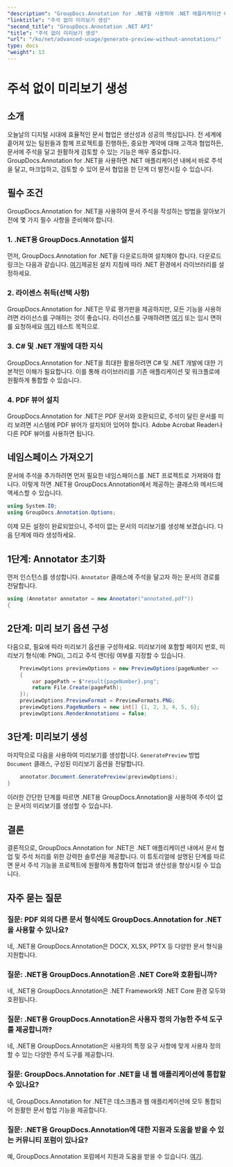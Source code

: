 ```yaml
---
"description": "GroupDocs.Annotation for .NET을 사용하여 .NET 애플리케이션 내에서 문서 협업 및 주석 기능을 강화하세요. 이 강력한 라이브러리를 사용하여 문서에 주석을 달고, 마크업하고, 검토하세요."
"linktitle": "주석 없이 미리보기 생성"
"second_title": "GroupDocs.Annotation .NET API"
"title": "주석 없이 미리보기 생성"
"url": "/ko/net/advanced-usage/generate-preview-without-annotations/"
type: docs
"weight": 13
---
```


# 주석 없이 미리보기 생성

## 소개
오늘날의 디지털 시대에 효율적인 문서 협업은 생산성과 성공의 핵심입니다. 전 세계에 흩어져 있는 팀원들과 함께 프로젝트를 진행하든, 중요한 계약에 대해 고객과 협업하든, 문서에 주석을 달고 원활하게 검토할 수 있는 기능은 매우 중요합니다. GroupDocs.Annotation for .NET을 사용하면 .NET 애플리케이션 내에서 바로 주석을 달고, 마크업하고, 검토할 수 있어 문서 협업을 한 단계 더 발전시킬 수 있습니다.
## 필수 조건
GroupDocs.Annotation for .NET을 사용하여 문서 주석을 작성하는 방법을 알아보기 전에 몇 가지 필수 사항을 준비해야 합니다.
### 1. .NET용 GroupDocs.Annotation 설치
먼저, GroupDocs.Annotation for .NET을 다운로드하여 설치해야 합니다. 다운로드 링크는 다음과 같습니다. [여기](https://releases.groupdocs.com/annotation/net/)제공된 설치 지침에 따라 .NET 환경에서 라이브러리를 설정하세요.
### 2. 라이센스 취득(선택 사항)
GroupDocs.Annotation for .NET은 무료 평가판을 제공하지만, 모든 기능을 사용하려면 라이선스를 구매하는 것이 좋습니다. 라이선스를 구매하려면 [여기](https://purchase.groupdocs.com/buy) 또는 임시 면허를 요청하세요 [여기](https://purchase.groupdocs.com/temporary-license/) 테스트 목적으로.
### 3. C# 및 .NET 개발에 대한 지식
GroupDocs.Annotation for .NET을 최대한 활용하려면 C# 및 .NET 개발에 대한 기본적인 이해가 필요합니다. 이를 통해 라이브러리를 기존 애플리케이션 및 워크플로에 원활하게 통합할 수 있습니다.
### 4. PDF 뷰어 설치
GroupDocs.Annotation for .NET은 PDF 문서와 호환되므로, 주석이 달린 문서를 미리 보려면 시스템에 PDF 뷰어가 설치되어 있어야 합니다. Adobe Acrobat Reader나 다른 PDF 뷰어를 사용하면 됩니다.

## 네임스페이스 가져오기
문서에 주석을 추가하려면 먼저 필요한 네임스페이스를 .NET 프로젝트로 가져와야 합니다. 이렇게 하면 .NET용 GroupDocs.Annotation에서 제공하는 클래스와 메서드에 액세스할 수 있습니다.

```csharp
using System.IO;
using GroupDocs.Annotation.Options;
```

이제 모든 설정이 완료되었으니, 주석이 없는 문서의 미리보기를 생성해 보겠습니다. 다음 단계에 따라 생성하세요.
## 1단계: Annotator 초기화
먼저 인스턴스를 생성합니다. `Annotator` 클래스에 주석을 달고자 하는 문서의 경로를 전달합니다.
```csharp
using (Annotator annotator = new Annotator("annotated.pdf"))
{
```
## 2단계: 미리 보기 옵션 구성
다음으로, 필요에 따라 미리보기 옵션을 구성하세요. 미리보기에 포함할 페이지 번호, 미리보기 형식(예: PNG), 그리고 주석 렌더링 여부를 지정할 수 있습니다.
```csharp
    PreviewOptions previewOptions = new PreviewOptions(pageNumber =>
    {
        var pagePath = $"result{pageNumber}.png";
        return File.Create(pagePath);
    });
    previewOptions.PreviewFormat = PreviewFormats.PNG;
    previewOptions.PageNumbers = new int[] {1, 2, 3, 4, 5, 6};
    previewOptions.RenderAnnotations = false;
```
## 3단계: 미리보기 생성
마지막으로 다음을 사용하여 미리보기를 생성합니다. `GeneratePreview` 방법 `Document` 클래스, 구성된 미리보기 옵션을 전달합니다.
```csharp
    annotator.Document.GeneratePreview(previewOptions);
}
```
이러한 간단한 단계를 따르면 .NET용 GroupDocs.Annotation을 사용하여 주석이 없는 문서의 미리보기를 생성할 수 있습니다.

## 결론
결론적으로, GroupDocs.Annotation for .NET은 .NET 애플리케이션 내에서 문서 협업 및 주석 처리를 위한 강력한 솔루션을 제공합니다. 이 튜토리얼에 설명된 단계를 따르면 문서 주석 기능을 프로젝트에 원활하게 통합하여 협업과 생산성을 향상시킬 수 있습니다.
## 자주 묻는 질문
### 질문: PDF 외의 다른 문서 형식에도 GroupDocs.Annotation for .NET을 사용할 수 있나요?
네, .NET용 GroupDocs.Annotation은 DOCX, XLSX, PPTX 등 다양한 문서 형식을 지원합니다.
### 질문: .NET용 GroupDocs.Annotation은 .NET Core와 호환됩니까?
네, .NET용 GroupDocs.Annotation은 .NET Framework와 .NET Core 환경 모두와 호환됩니다.
### 질문: .NET용 GroupDocs.Annotation은 사용자 정의 가능한 주석 도구를 제공합니까?
네, .NET용 GroupDocs.Annotation은 사용자의 특정 요구 사항에 맞게 사용자 정의할 수 있는 다양한 주석 도구를 제공합니다.
### 질문: GroupDocs.Annotation for .NET을 내 웹 애플리케이션에 통합할 수 있나요?
네, GroupDocs.Annotation for .NET은 데스크톱과 웹 애플리케이션에 모두 통합되어 원활한 문서 협업 기능을 제공합니다.
### 질문: .NET용 GroupDocs.Annotation에 대한 지원과 도움을 받을 수 있는 커뮤니티 포럼이 있나요?
예, GroupDocs.Annotation 포럼에서 지원과 도움을 받을 수 있습니다. [여기](https://forum.groupdocs.com/c/annotation/10).